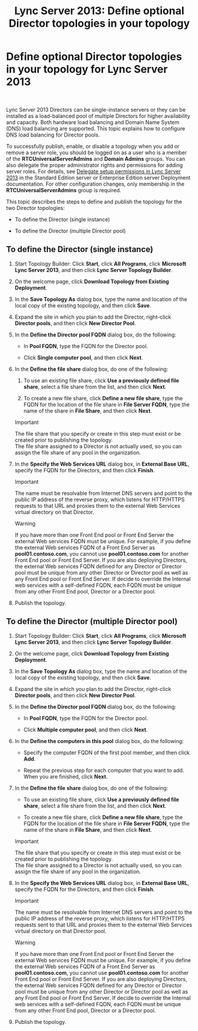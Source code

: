 ﻿---
title: 'Lync Server 2013: Define optional Director topologies in your topology'
TOCTitle: Define optional Director topologies in your topology
ms:assetid: 8e9a659d-23b0-401d-b296-59c7df414d49
ms:mtpsurl: https://technet.microsoft.com/en-us/library/Gg398717(v=OCS.15)
ms:contentKeyID: 48184808
ms.date: 07/23/2014
mtps_version: v=OCS.15
---

# Define optional Director topologies in your topology for Lync Server 2013

 


Lync Server 2013 Directors can be single-instance servers or they can be installed as a load-balanced pool of multiple Directors for higher availability and capacity. Both hardware load balancing and Domain Name System (DNS) load balancing are supported. This topic explains how to configure DNS load balancing for Director pools.

To successfully publish, enable, or disable a topology when you add or remove a server role, you should be logged on as a user who is a member of the **RTCUniversalServerAdmins** and **Domain Admins** groups. You can also delegate the proper administrator rights and permissions for adding server roles. For details, see [Delegate setup permissions in Lync Server 2013](lync-server-2013-delegate-setup-permissions.md) in the Standard Edition server or Enterprise Edition server Deployment documentation. For other configuration changes, only membership in the **RTCUniversalServerAdmins** group is required.

This topic describes the steps to define and publish the topology for the two Director topologies:

  - To define the Director (single instance)

  - To define the Director (multiple Director pool)

## To define the Director (single instance)

1.  Start Topology Builder: Click **Start**, click **All Programs**, click **Microsoft Lync Server 2013**, and then click **Lync Server Topology Builder**.

2.  On the welcome page, click **Download Topology from Existing Deployment**.

3.  In the **Save Topology As** dialog box, type the name and location of the local copy of the existing topology, and then click **Save**.

4.  Expand the site in which you plan to add the Director, right-click **Director pools**, and then click **New Director Pool**.

5.  In the **Define the Director pool FQDN** dialog box, do the following:
    
      - In **Pool FQDN**, type the FQDN for the Director pool.
    
      - Click **Single computer pool**, and then click **Next**.

6.  In the **Define the file share** dialog box, do one of the following:
    
    1.  To use an existing file share, click **Use a previously defined file share**, select a file share from the list, and then click **Next**.
    
    2.  To create a new file share, click **Define a new file share**, type the FQDN for the location of the file share in **File Server FQDN**, type the name of the share in **File Share**, and then click **Next**.
    

    > [!IMPORTANT]
    > The file share that you specify or create in this step must exist or be created prior to publishing the topology.<BR>The file share assigned to a Director is not actually used, so you can assign the file share of any pool in the organization.



7.  In the **Specify the Web Services URL** dialog box, in **External Base URL**, specify the FQDN for the Directors, and then click **Finish**.
    

    > [!IMPORTANT]
    > The name must be resolvable from Internet DNS servers and point to the public IP address of the reverse proxy, which listens for HTTP/HTTPS requests to that URL and proxies them to the external Web Services virtual directory on that Director.

    

    > [!WARNING]
    > If you have more than one Front End pool or Front End Server the external Web services FQDN must be unique. For example, if you define the external Web services FQDN of a Front End Server as <STRONG>pool01.contoso.com</STRONG>, you cannot use <STRONG>pool01.contoso.com</STRONG> for another Front End pool or Front End Server. If you are also deploying Directors, the external Web services FQDN defined for any Director or Director pool must be unique from any other Director or Director pool as well as any Front End pool or Front End Server. If decide to override the Internal web services with a self-defined FQDN, each FQDN must be unique from any other Front End pool, Director or a Director pool.



8.  Publish the topology.

## To define the Director (multiple Director pool)

1.  Start Topology Builder: Click **Start**, click **All Programs**, click **Microsoft Lync Server 2013**, and then click **Lync Server Topology Builder**.

2.  On the welcome page, click **Download Topology from Existing Deployment**.

3.  In the **Save Topology As** dialog box, type the name and location of the local copy of the existing topology, and then click **Save**.

4.  Expand the site in which you plan to add the Director, right-click **Director pools**, and then click **New Director Pool**.

5.  In the **Define the Director pool FQDN** dialog box, do the following:
    
      - In **Pool FQDN**, type the FQDN for the Director pool.
    
      - Click **Multiple computer pool**, and then click **Next**.

6.  In the **Define the computers in this pool** dialog box, do the following:
    
      - Specify the computer FQDN of the first pool member, and then click **Add**.
    
      - Repeat the previous step for each computer that you want to add. When you are finished, click **Next**.

7.  In the **Define the file share** dialog box, do one of the following:
    
      - To use an existing file share, click **Use a previously defined file share**, select a file share from the list, and then click **Next**.
    
      - To create a new file share, click **Define a new file share**, type the FQDN for the location of the file share in **File Server FQDN**, type the name of the share in **File Share**, and then click **Next**.
    

    > [!IMPORTANT]
    > The file share that you specify or create in this step must exist or be created prior to publishing the topology.<BR>The file share assigned to a Director is not actually used, so you can assign the file share of any pool in the organization.



8.  In the **Specify the Web Services URL** dialog box, in **External Base URL**, specify the FQDN for the Directors, and then click **Finish**.
    

    > [!IMPORTANT]
    > The name must be resolvable from Internet DNS servers and point to the public IP address of the reverse proxy, which listens for HTTP/HTTPS requests sent to that URL and proxies them to the external Web Services virtual directory on that Director pool.

    

    > [!WARNING]
    > If you have more than one Front End pool or Front End Server the external Web services FQDN must be unique. For example, if you define the external Web services FQDN of a Front End Server as <STRONG>pool01.contoso.com</STRONG>, you cannot use <STRONG>pool01.contoso.com</STRONG> for another Front End pool or Front End Server. If you are also deploying Directors, the external Web services FQDN defined for any Director or Director pool must be unique from any other Director or Director pool as well as any Front End pool or Front End Server. If decide to override the Internal web services with a self-defined FQDN, each FQDN must be unique from any other Front End pool, Director or a Director pool.



9.  Publish the topology.

